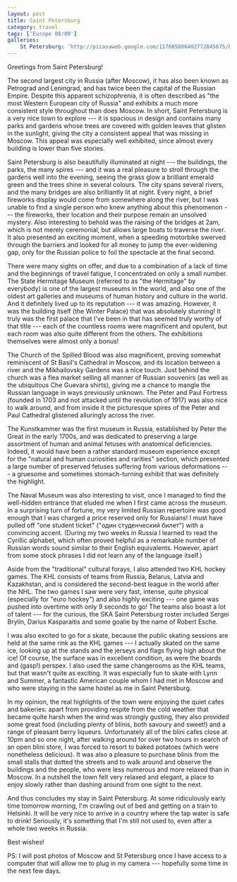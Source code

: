 ```yaml
---
layout: post
title: Saint Petersburg
category: travel
tags: ['Europe 08/09']
galleries:
    St Petersburg: 'http://picasaweb.google.com/117685806402772845675/Europe20082009StPetersburg?authkey=Gv1sRgCKecn-fx7bS-BA'
---
```


Greetings from Saint Petersburg!

The second largest city in Russia (after Moscow), it has also been known as
Petrograd and Leningrad, and has twice been the capital of the Russian Empire.
Despite this apparent schizophrenia, it is often described as "the most
Western European city of Russia" and exhibits a much more consistent style
throughout than does Moscow.
In short, Saint Petersburg is a very nice town to explore --- it is spacious
in design and contains many parks and gardens whose trees are covered with
golden leaves that glisten in the sunlight, giving the city a consistent
appeal that was missing in Moscow.
This appeal was especially well exhibited, since almost every building is
lower than five stories.

Saint Petersburg is also beautifully illuminated at night --- the buildings,
the parks, the many spires --- and it was a real pleasure to stroll through
the gardens well into the evening, seeing the grass glow a brilliant emerald
green and the trees shine in several colours.
The city spans several rivers, and the many bridges are also brilliantly lit
at night.
Every night, a brief fireworks display would come from somewhere along the
river, but I was unable to find a single person who knew anything about this
phenomenon --- the fireworks, their location and their purpose remain an
unsolved mystery.
Also interesting to behold was the raising of the bridges at 2am, which is not
merely ceremonial, but allows large boats to traverse the river.
It also presented an exciting moment, when a speeding motorbike swerved
through the barriers and looked for all money to jump the ever-widening gap,
only for the Russian police to foil the spectacle at the final second.

There were many sights on offer, and due to a combination of a lack of time
and the beginnings of travel fatigue, I concentrated on only a small number.
The State Hermitage Museum (referred to as "the Hermitage" by everybody) is
one of the largest museums in the world, and also one of the oldest art
galleries and museums of human history and culture in the world.
And it definitely lived up to its reputation --- it was amazing.
However, it was the building itself (the Winter Palace) that was absolutely
stunning!
It truly was the first palace that I've been in that has seemed truly worthy
of that title --- each of the countless rooms were magnificent and opulent,
but each room was also quite different from the others.
The exhibitions themselves were almost only a bonus!

The Church of the Spilled Blood was also magnificent, proving somewhat
reminiscent of St Basil's Cathedral in Moscow, and its location between a
river and the Mikhailovsky Gardens was a nice touch.
Just behind the church was a flea market selling all manner of Russian
souvenirs (as well as the ubiquitous Che Guevara shirts), giving me a chance
to mangle the Russian language in ways previously unknown.
The Peter and Paul Fortress (founded in 1703 and not attacked until the
revolution of 1917) was also nice to walk around, and from inside it the
picturesque spires of the Peter and Paul Cathedral glistened alluringly across
the river.

The Kunstkammer was the first museum in Russia, established by Peter the Great
in the early 1700s, and was dedicated to preserving a large assortment of
human and animal fetuses with anatomical deficiencies.
Indeed, it would have been a rather standard museum experience except for the
"natural and human curiosities and rarities" section, which presented a large
number of preserved fetuses suffering from various deformations --- a gruesome
and sometimes stomach-turning exhibit that was definitely the highlight.

The Naval Museum was also interesting to visit, once I managed to find the
well-hidden entrance that eluded me when I first came across the museum.
In a surprising turn of fortune, my very limited Russian repertoire was good
enough that I was charged a price reserved only for Russians!
I must have pulled off "one student ticket" ("один студенческий билет") with
a convincing accent.
(During my two weeks in Russia I learned to read the Cyrillic alphabet, which
often proved helpful as a remarkable number of Russian words sound similar to
their English equivalents.
However, apart from some stock phrases I did not learn any of the language
itself.)

Aside from the "traditional" cultural forays, I also attended two KHL hockey
games.
The KHL consists of teams from Russia, Belarus, Latvia and Kazakhstan, and is
considered the second-best league in the world after the NHL.
The two games I saw were very fast, intense, quite physical (especially for
"euro hockey") and also highly exciting --- one game was pushed into overtime
with only 9 seconds to go!
The teams also boast a lot of talent --- for the curious, the SKA Saint
Petersburg roster included Sergei Brylin, Darius Kasparaitis and some goalie
by the name of Robert Esche.

I was also excited to go for a skate, because the public skating sessions are
held at the same rink as the KHL games --- I actually skated on the same ice,
looking up at the stands and the jerseys and flags flying high about the ice!
Of course, the surface was in excellent condition, as were the boards and
(gasp!) perspex.
I also used the same changerooms as the KHL teams, but that wasn't quite as
exciting.
It was especially fun to skate with Lynn and Summer, a fantastic American
couple whom I had met in Moscow and who were staying in the same hostel as me
in Saint Petersburg.

In my opinion, the real highlights of the town were enjoying the quiet cafes
and bakeries: apart from providing respite from the cold weather that became
quite harsh when the wind was strongly gusting, they also provided some great
food (including plenty of blinis, both savoury and sweet!) and a range of
pleasant berry liqueurs.
Unfortunately all of the blini cafes close at 10pm and so one night, after
walking around for over two hours in search of an open blini store, I was
forced to resort to baked potatoes (which were nonetheless delicious).
It was also a pleasure to purchase blinis from the small stalls that dotted
the streets and to walk around and observe the buildings and the people, who
were less numerous and more relaxed than in Moscow.
In a nutshell the town felt very relaxed and elegant, a place to enjoy slowly
rather than dashing around from one sight to the next.

And thus concludes my stay in Saint Petersburg.
At some ridiculously early time tomorrow morning, I'm crawling out of bed and
getting on a train to Helsinki.
It will be very nice to arrive in a country where the tap water is safe to
drink!
Seriously, it's something that I'm still not used to, even after a whole two
weeks in Russia.

Best wishes!

PS: I will post photos of Moscow and St Petersburg once I have access to a
computer that will allow me to plug in my camera --- hopefully some time in the
next few days.
